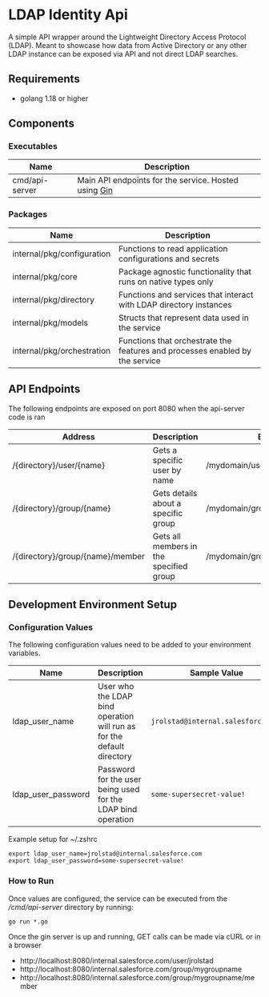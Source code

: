 # LDAP Identity Api
A simple API wrapper around the Lightweight Directory Access Protocol (LDAP).  Meant to showcase how data from Active Directory or any other LDAP instance can be exposed via API and not direct LDAP searches.

## Requirements
* golang 1.18 or higher

## Components
### Executables
|Name| Description                                                                               |
|---|-------------------------------------------------------------------------------------------|
|cmd/api-server| Main API endpoints for the service.  Hosted using [Gin](https://github.com/gin-gonic/gin) |

### Packages
|Name| Description                                                        |
|---|--------------------------------------------------------------------|
|internal/pkg/configuration| Functions to read application configurations and secrets           |
|internal/pkg/core| Package agnostic functionality that runs on native types only      |
|internal/pkg/directory| Functions and services that interact with LDAP directory instances |
|internal/pkg/models|Structs that represent data used in the service|
|internal/pkg/orchestration|Functions that orchestrate the features and processes enabled by the service|

## API Endpoints
The following endpoints are exposed on port 8080 when the api-server code is ran

|Address|Description|Example|
|---|---|---|
| /{directory}/user/{name}|Gets a specific user by name| /mydomain/user/jrolstad|
|/{directory}/group/{name}|Gets details about a specific group|/mydomain/group/all_users|
|/{directory}/group/{name}/member|Gets all members in the specified group|/mydomain/group/all_users/member|

## Development Environment Setup
### Configuration Values
The following configuration values need to be added to your environment variables.

|Name|Description| Sample Value                     |
|---|---|----------------------------------|
|ldap_user_name|User who the LDAP bind operation will run as for the default directory| ```jrolstad@internal.salesforce.com``` |
|ldap_user_password|Password for the user being used for the LDAP bind operation| ```some-supersecret-value!```          |

Example setup for ~/.zshrc
```shell
export ldap_user_name=jrolstad@internal.salesforce.com
export ldap_user_password=some-supersecret-value! 
```

### How to Run
Once values are configured, the service can be executed from the _/cmd/api-server_ directory by running:
```shell
go run *.go
```

Once the gin server is up and running, GET calls can be made via cURL or in a browser
* http://localhost:8080/internal.salesforce.com/user/jrolstad
* http://localhost:8080/internal.salesforce.com/group/mygroupname
* http://localhost:8080/internal.salesforce.com/group/mygroupname/member